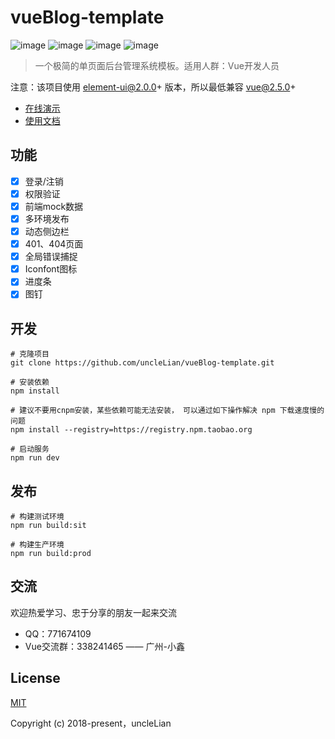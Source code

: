 # vueBlog-template

![image](https://img.shields.io/badge/vue-2.5.16-blue.svg)
![image](https://img.shields.io/badge/vue--router-3.0.1-blue.svg)
![image](https://img.shields.io/badge/vuex-3.0.1-blue.svg)
![image](https://img.shields.io/badge/element--ui-2.3.2-blue.svg)

> 一个极简的单页面后台管理系统模板。适用人群：Vue开发人员

注意：该项目使用 element-ui@2.0.0+ 版本，所以最低兼容 vue@2.5.0+

- [在线演示](http://liansixin.win/vueBlog-template)
- [使用文档](http://liansixin.win/vue-blog-book)

## 功能
- [x] 登录/注销
- [x] 权限验证
- [x] 前端mock数据
- [x] 多环境发布
- [x] 动态侧边栏
- [x] 401、404页面
- [x] 全局错误捕捉
- [x] Iconfont图标
- [x] 进度条
- [x] 图钉

## 开发
```
# 克隆项目
git clone https://github.com/uncleLian/vueBlog-template.git

# 安装依赖
npm install
   
# 建议不要用cnpm安装，某些依赖可能无法安装， 可以通过如下操作解决 npm 下载速度慢的问题
npm install --registry=https://registry.npm.taobao.org

# 启动服务
npm run dev
```

## 发布
```
# 构建测试环境
npm run build:sit

# 构建生产环境
npm run build:prod
```

## 交流
欢迎热爱学习、忠于分享的朋友一起来交流
- QQ：771674109
- Vue交流群：338241465 —— 广州-小鑫

## License
[MIT](http://opensource.org/licenses/MIT)

Copyright (c) 2018-present，uncleLian